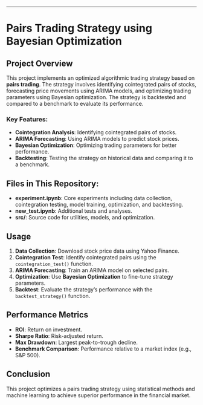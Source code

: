 

---

# Pairs Trading Strategy using Bayesian Optimization

## Project Overview

This project implements an optimized algorithmic trading strategy based on **pairs trading**. The strategy involves identifying cointegrated pairs of stocks, forecasting price movements using ARIMA models, and optimizing trading parameters using Bayesian optimization. The strategy is backtested and compared to a benchmark to evaluate its performance.

### Key Features:
- **Cointegration Analysis**: Identifying cointegrated pairs of stocks.
- **ARIMA Forecasting**: Using ARIMA models to predict stock prices.
- **Bayesian Optimization**: Optimizing trading parameters for better performance.
- **Backtesting**: Testing the strategy on historical data and comparing it to a benchmark.

## Files in This Repository:
- **experiment.ipynb**: Core experiments including data collection, cointegration testing, model training, optimization, and backtesting.
- **new_test.ipynb**: Additional tests and analyses.
- **src/**: Source code for utilities, models, and optimization.



## Usage

1. **Data Collection**: Download stock price data using Yahoo Finance.
2. **Cointegration Test**: Identify cointegrated pairs using the `cointegration_test()` function.
3. **ARIMA Forecasting**: Train an ARIMA model on selected pairs.
4. **Optimization**: Use **Bayesian Optimization** to fine-tune strategy parameters.
5. **Backtest**: Evaluate the strategy’s performance with the `backtest_strategy()` function.

## Performance Metrics
- **ROI**: Return on investment.
- **Sharpe Ratio**: Risk-adjusted return.
- **Max Drawdown**: Largest peak-to-trough decline.
- **Benchmark Comparison**: Performance relative to a market index (e.g., S&P 500).

## Conclusion
This project optimizes a pairs trading strategy using statistical methods and machine learning to achieve superior performance in the financial market.

